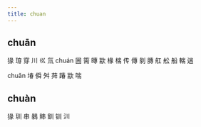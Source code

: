 ```yaml
---
title: chuan
---
```


## chuān
猭
瑏
穿
川
巛
氚
chuán
圌
篅
暷
歂
椽
椯
传
傳
剶
膞
舡
舩
船
輲
遄





chuǎn
堾
僢
舛
荈
踳
歂
喘
## chuàn
猭
玔
串
鶨
賗
釧
钏
汌
